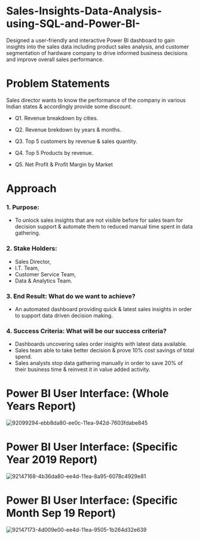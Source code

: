 # Sales-Insights-Data-Analysis-using-SQL-and-Power-BI-

Designed a user-friendly and interactive Power BI dashboard to gain insights into the sales data including product sales analysis, and customer segmentation of hardware company to drive informed business decisions and improve overall sales performance. 

# Problem Statements
Sales director wants to know the performance of the company in various Indian states & accordingly provide some discount.

- Q1. Revenue breakdown by cities.

- Q2. Revenue brekdown by years & months.

- Q3. Top 5 customers by revenue & sales quantity.

- Q4. Top 5 Products by revenue.
  
- Q5. Net Profit & Profit Margin by Market

# Approach

### 1. Purpose:
- To unlock sales insights that are not visible before for sales team for decision support & automate them to reduced manual time spent in data gathering.

### 2. Stake Holders:
- Sales Director,
- I.T. Team,
- Customer Service Team,
- Data & Analytics Team.

### 3. End Result: What do we want to achieve?
- An automated dashboard providing quick & latest sales insights in order to support data driven decision making.

### 4. Success Criteria: What will be our success criteria?
- Dashboards uncovering sales order insights with latest data available.
- Sales team able to take better decision & prove 10% cost savings of total spend.
- Sales analysts stop data gathering manually in order to save 20% of their business time & reinvest it in value added activity.





# Power BI User Interface: (Whole Years Report)


![92099294-ebb8da80-ee0c-11ea-942d-7603fdabe845](https://user-images.githubusercontent.com/68578215/215955977-7ac1cc96-3b3b-418d-af64-ddc08d8c5c63.png)


# Power BI User Interface: (Specific Year 2019 Report)

![92147168-4b36da80-ee4d-11ea-8a95-6078c4929e81](https://user-images.githubusercontent.com/68578215/215955975-63649d88-ea08-46b9-908b-18ebbf7ee2e0.png)

# Power BI User Interface: (Specific Month Sep 19 Report)

![92147173-4d009e00-ee4d-11ea-9505-1b264d32e639](https://user-images.githubusercontent.com/68578215/215955970-115891ac-0c3d-4c21-92f3-a4de2bca03ce.png)
